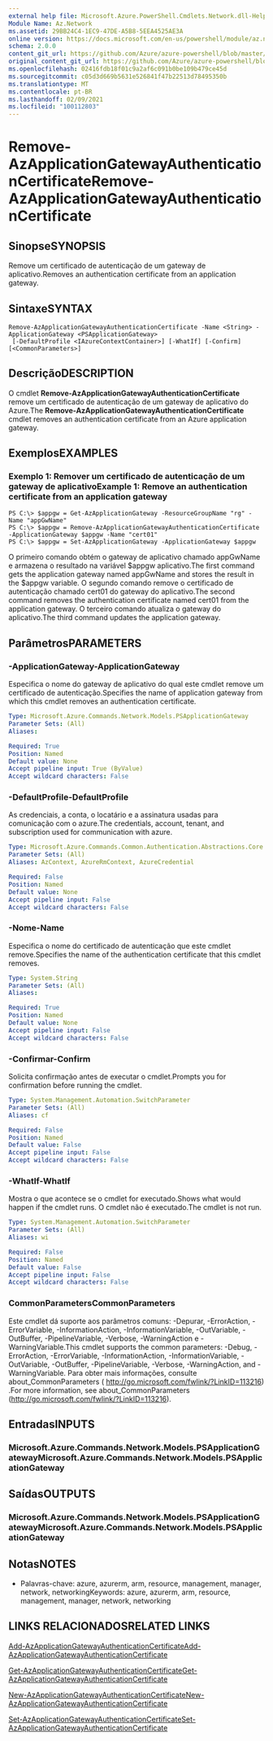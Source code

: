 ```yaml
---
external help file: Microsoft.Azure.PowerShell.Cmdlets.Network.dll-Help.xml
Module Name: Az.Network
ms.assetid: 29BB24C4-1EC9-47DE-A5B8-5EEA4525AE3A
online version: https://docs.microsoft.com/en-us/powershell/module/az.network/remove-azapplicationgatewayauthenticationcertificate
schema: 2.0.0
content_git_url: https://github.com/Azure/azure-powershell/blob/master/src/Network/Network/help/Remove-AzApplicationGatewayAuthenticationCertificate.md
original_content_git_url: https://github.com/Azure/azure-powershell/blob/master/src/Network/Network/help/Remove-AzApplicationGatewayAuthenticationCertificate.md
ms.openlocfilehash: 02416fdb18f01c9a2af6c091b0be109b479ce45d
ms.sourcegitcommit: c05d3d669b5631e526841f47b22513d78495350b
ms.translationtype: MT
ms.contentlocale: pt-BR
ms.lasthandoff: 02/09/2021
ms.locfileid: "100112803"
---
```

# <span data-ttu-id="0a01a-101">Remove-AzApplicationGatewayAuthenticationCertificate</span><span class="sxs-lookup"><span data-stu-id="0a01a-101">Remove-AzApplicationGatewayAuthenticationCertificate</span></span>

## <span data-ttu-id="0a01a-102">Sinopse</span><span class="sxs-lookup"><span data-stu-id="0a01a-102">SYNOPSIS</span></span>
<span data-ttu-id="0a01a-103">Remove um certificado de autenticação de um gateway de aplicativo.</span><span class="sxs-lookup"><span data-stu-id="0a01a-103">Removes an authentication certificate from an application gateway.</span></span>

## <span data-ttu-id="0a01a-104">Sintaxe</span><span class="sxs-lookup"><span data-stu-id="0a01a-104">SYNTAX</span></span>

```
Remove-AzApplicationGatewayAuthenticationCertificate -Name <String> -ApplicationGateway <PSApplicationGateway>
 [-DefaultProfile <IAzureContextContainer>] [-WhatIf] [-Confirm] [<CommonParameters>]
```

## <span data-ttu-id="0a01a-105">Descrição</span><span class="sxs-lookup"><span data-stu-id="0a01a-105">DESCRIPTION</span></span>
<span data-ttu-id="0a01a-106">O cmdlet **Remove-AzApplicationGatewayAuthenticationCertificate** remove um certificado de autenticação de um gateway de aplicativo do Azure.</span><span class="sxs-lookup"><span data-stu-id="0a01a-106">The **Remove-AzApplicationGatewayAuthenticationCertificate** cmdlet removes an authentication certificate from an Azure application gateway.</span></span>

## <span data-ttu-id="0a01a-107">Exemplos</span><span class="sxs-lookup"><span data-stu-id="0a01a-107">EXAMPLES</span></span>

### <span data-ttu-id="0a01a-108">Exemplo 1: Remover um certificado de autenticação de um gateway de aplicativo</span><span class="sxs-lookup"><span data-stu-id="0a01a-108">Example 1: Remove an authentication certificate from an application gateway</span></span>
```
PS C:\> $appgw = Get-AzApplicationGateway -ResourceGroupName "rg" -Name "appGwName"
PS C:\> $appgw = Remove-AzApplicationGatewayAuthenticationCertificate -ApplicationGateway $appgw -Name "cert01"
PS C:\> $appgw = Set-AzApplicationGateway -ApplicationGateway $appgw
```

<span data-ttu-id="0a01a-109">O primeiro comando obtém o gateway de aplicativo chamado appGwName e armazena o resultado na variável $appgw aplicativo.</span><span class="sxs-lookup"><span data-stu-id="0a01a-109">The first command gets the application gateway named appGwName and stores the result in the $appgw variable.</span></span>
<span data-ttu-id="0a01a-110">O segundo comando remove o certificado de autenticação chamado cert01 do gateway do aplicativo.</span><span class="sxs-lookup"><span data-stu-id="0a01a-110">The second command removes the authentication certificate named cert01 from the application gateway.</span></span>
<span data-ttu-id="0a01a-111">O terceiro comando atualiza o gateway do aplicativo.</span><span class="sxs-lookup"><span data-stu-id="0a01a-111">The third command updates the application gateway.</span></span>

## <span data-ttu-id="0a01a-112">Parâmetros</span><span class="sxs-lookup"><span data-stu-id="0a01a-112">PARAMETERS</span></span>

### <span data-ttu-id="0a01a-113">-ApplicationGateway</span><span class="sxs-lookup"><span data-stu-id="0a01a-113">-ApplicationGateway</span></span>
<span data-ttu-id="0a01a-114">Especifica o nome do gateway de aplicativo do qual este cmdlet remove um certificado de autenticação.</span><span class="sxs-lookup"><span data-stu-id="0a01a-114">Specifies the name of application gateway from which this cmdlet removes an authentication certificate.</span></span>

```yaml
Type: Microsoft.Azure.Commands.Network.Models.PSApplicationGateway
Parameter Sets: (All)
Aliases:

Required: True
Position: Named
Default value: None
Accept pipeline input: True (ByValue)
Accept wildcard characters: False
```

### <span data-ttu-id="0a01a-115">-DefaultProfile</span><span class="sxs-lookup"><span data-stu-id="0a01a-115">-DefaultProfile</span></span>
<span data-ttu-id="0a01a-116">As credenciais, a conta, o locatário e a assinatura usadas para comunicação com o azure.</span><span class="sxs-lookup"><span data-stu-id="0a01a-116">The credentials, account, tenant, and subscription used for communication with azure.</span></span>

```yaml
Type: Microsoft.Azure.Commands.Common.Authentication.Abstractions.Core.IAzureContextContainer
Parameter Sets: (All)
Aliases: AzContext, AzureRmContext, AzureCredential

Required: False
Position: Named
Default value: None
Accept pipeline input: False
Accept wildcard characters: False
```

### <span data-ttu-id="0a01a-117">-Nome</span><span class="sxs-lookup"><span data-stu-id="0a01a-117">-Name</span></span>
<span data-ttu-id="0a01a-118">Especifica o nome do certificado de autenticação que este cmdlet remove.</span><span class="sxs-lookup"><span data-stu-id="0a01a-118">Specifies the name of the authentication certificate that this cmdlet removes.</span></span>

```yaml
Type: System.String
Parameter Sets: (All)
Aliases:

Required: True
Position: Named
Default value: None
Accept pipeline input: False
Accept wildcard characters: False
```

### <span data-ttu-id="0a01a-119">-Confirmar</span><span class="sxs-lookup"><span data-stu-id="0a01a-119">-Confirm</span></span>
<span data-ttu-id="0a01a-120">Solicita confirmação antes de executar o cmdlet.</span><span class="sxs-lookup"><span data-stu-id="0a01a-120">Prompts you for confirmation before running the cmdlet.</span></span>

```yaml
Type: System.Management.Automation.SwitchParameter
Parameter Sets: (All)
Aliases: cf

Required: False
Position: Named
Default value: False
Accept pipeline input: False
Accept wildcard characters: False
```

### <span data-ttu-id="0a01a-121">-WhatIf</span><span class="sxs-lookup"><span data-stu-id="0a01a-121">-WhatIf</span></span>
<span data-ttu-id="0a01a-122">Mostra o que acontece se o cmdlet for executado.</span><span class="sxs-lookup"><span data-stu-id="0a01a-122">Shows what would happen if the cmdlet runs.</span></span>
<span data-ttu-id="0a01a-123">O cmdlet não é executado.</span><span class="sxs-lookup"><span data-stu-id="0a01a-123">The cmdlet is not run.</span></span>

```yaml
Type: System.Management.Automation.SwitchParameter
Parameter Sets: (All)
Aliases: wi

Required: False
Position: Named
Default value: False
Accept pipeline input: False
Accept wildcard characters: False
```

### <span data-ttu-id="0a01a-124">CommonParameters</span><span class="sxs-lookup"><span data-stu-id="0a01a-124">CommonParameters</span></span>
<span data-ttu-id="0a01a-125">Este cmdlet dá suporte aos parâmetros comuns: -Depurar, -ErrorAction, -ErrorVariable, -InformationAction, -InformationVariable, -OutVariable, -OutBuffer, -PipelineVariable, -Verbose, -WarningAction e -WarningVariable.</span><span class="sxs-lookup"><span data-stu-id="0a01a-125">This cmdlet supports the common parameters: -Debug, -ErrorAction, -ErrorVariable, -InformationAction, -InformationVariable, -OutVariable, -OutBuffer, -PipelineVariable, -Verbose, -WarningAction, and -WarningVariable.</span></span> <span data-ttu-id="0a01a-126">Para obter mais informações, consulte about_CommonParameters ( http://go.microsoft.com/fwlink/?LinkID=113216) .</span><span class="sxs-lookup"><span data-stu-id="0a01a-126">For more information, see about_CommonParameters (http://go.microsoft.com/fwlink/?LinkID=113216).</span></span>

## <span data-ttu-id="0a01a-127">Entradas</span><span class="sxs-lookup"><span data-stu-id="0a01a-127">INPUTS</span></span>

### <span data-ttu-id="0a01a-128">Microsoft.Azure.Commands.Network.Models.PSApplicationGateway</span><span class="sxs-lookup"><span data-stu-id="0a01a-128">Microsoft.Azure.Commands.Network.Models.PSApplicationGateway</span></span>

## <span data-ttu-id="0a01a-129">Saídas</span><span class="sxs-lookup"><span data-stu-id="0a01a-129">OUTPUTS</span></span>

### <span data-ttu-id="0a01a-130">Microsoft.Azure.Commands.Network.Models.PSApplicationGateway</span><span class="sxs-lookup"><span data-stu-id="0a01a-130">Microsoft.Azure.Commands.Network.Models.PSApplicationGateway</span></span>

## <span data-ttu-id="0a01a-131">Notas</span><span class="sxs-lookup"><span data-stu-id="0a01a-131">NOTES</span></span>
* <span data-ttu-id="0a01a-132">Palavras-chave: azure, azurerm, arm, resource, management, manager, network, networking</span><span class="sxs-lookup"><span data-stu-id="0a01a-132">Keywords: azure, azurerm, arm, resource, management, manager, network, networking</span></span>

## <span data-ttu-id="0a01a-133">LINKS RELACIONADOS</span><span class="sxs-lookup"><span data-stu-id="0a01a-133">RELATED LINKS</span></span>

[<span data-ttu-id="0a01a-134">Add-AzApplicationGatewayAuthenticationCertificate</span><span class="sxs-lookup"><span data-stu-id="0a01a-134">Add-AzApplicationGatewayAuthenticationCertificate</span></span>](./Add-AzApplicationGatewayAuthenticationCertificate.md)

[<span data-ttu-id="0a01a-135">Get-AzApplicationGatewayAuthenticationCertificate</span><span class="sxs-lookup"><span data-stu-id="0a01a-135">Get-AzApplicationGatewayAuthenticationCertificate</span></span>](./Get-AzApplicationGatewayAuthenticationCertificate.md)

[<span data-ttu-id="0a01a-136">New-AzApplicationGatewayAuthenticationCertificate</span><span class="sxs-lookup"><span data-stu-id="0a01a-136">New-AzApplicationGatewayAuthenticationCertificate</span></span>](./New-AzApplicationGatewayAuthenticationCertificate.md)

[<span data-ttu-id="0a01a-137">Set-AzApplicationGatewayAuthenticationCertificate</span><span class="sxs-lookup"><span data-stu-id="0a01a-137">Set-AzApplicationGatewayAuthenticationCertificate</span></span>](./Set-AzApplicationGatewayAuthenticationCertificate.md)


